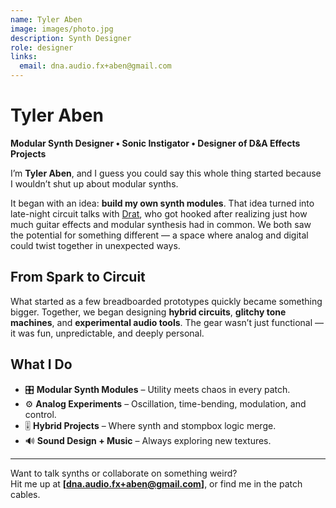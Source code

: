 ```yaml
---
name: Tyler Aben
image: images/photo.jpg
description: Synth Designer
role: designer
links:
  email: dna.audio.fx+aben@gmail.com
---
```


# Tyler Aben  
**Modular Synth Designer • Sonic Instigator • Designer of D&A Effects Projects**  

I’m **Tyler Aben**, and I guess you could say this whole thing started because I wouldn’t shut up about modular synths.

It began with an idea: **build my own synth modules**. That idea turned into late-night circuit talks with [Drat](/members/drat), who got hooked after realizing just how much guitar effects and modular synthesis had in common. We both saw the potential for something different — a space where analog and digital could twist together in unexpected ways.

## From Spark to Circuit

What started as a few breadboarded prototypes quickly became something bigger. Together, we began designing **hybrid circuits**, **glitchy tone machines**, and **experimental audio tools**. The gear wasn’t just functional — it was fun, unpredictable, and deeply personal.

## What I Do

- 🎛 **Modular Synth Modules** – Utility meets chaos in every patch.
- ⚙️ **Analog Experiments** – Oscillation, time-bending, modulation, and control.
- 🎚 **Hybrid Projects** – Where synth and stompbox logic merge.
- 🔊 **Sound Design + Music** – Always exploring new textures.

---

Want to talk synths or collaborate on something weird?  
Hit me up at **[dna.audio.fx+aben@gmail.com]**, or find me in the patch cables.